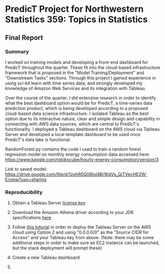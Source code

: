 # PredicT Project for Northwestern Statistics 359: Topics in Statistics

## Final Report

### Summary
I worked on training models and developing a front-end dashboard for PredicT throughout the quarter. These fit into the cloud-based infrastructure framework that is proposed in the "Model Training/Deployment" and "Downstream Tasks" sections. Through this project I gained experience in using sci-kit learn with time series data, and strongly developed my knowledge of Amazon Web Services and its integration with Tableau. 

Over the course of the quarter, I did extensive research in order to identify what the best dashboard option would be for PredicT, a time-series data prediction product, which is being developed according to a proposed cloud-based data science infrastructure. I isolated Tableau as the best option due to its interactive nature, clear and simple design and capability in connecting with AWS data sources, which are central to PredicT's functionality. I deployed a Tableau dashboard on the AWS cloud via Tableau Server and developed a local template dashboard to be used once PredicT's data lake is functional. 






RandomForest.py contains the code I used to train a random forest regression model on monthly energy consumption data accessed here: https://www.kaggle.com/robikscube/hourly-energy-consumption/version/3

Link to saved model: https://drive.google.com/file/d/1zohR0Q08IoI4Bi1KdVo_QiTVecHE2W-E/view?usp=sharing

### Reproducibility
1. Obtain a Tableau Server [license key](https://buy.tableau.com/#server)

2. Download the Amazon Athena driver according to your JDK specifications [here](https://docs.aws.amazon.com/athena/latest/ug/connect-with-jdbc.html)

3. Follow [this tutorial](https://aws-quickstart.s3.amazonaws.com/quickstart-tableau-server/doc/tableau-server-on-the-aws-cloud.pdf) in order to deploy the Tableau Server on the AWS cloud using Option 2 and using "0.0.0.0/0" as the "Source CIDR for Access" and your Tableau key from above. (Note: there may be some additional steps in order to make sure an EC2 instance can be launched, but the stack deployment will prompt these)

4. Create a new Tableau dashboard

5. 
